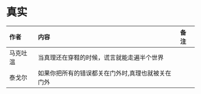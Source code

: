 # 真实

| 作者 | 内容 | 备注 |
| :--- | :--- | :--- |
| 马克吐温 | 当真理还在穿鞋的时候，谎言就能走遍半个世界 |  |
| 泰戈尔 | 如果你把所有的错误都关在门外时,真理也就被关在门外 |  |

